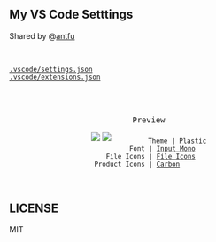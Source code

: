 ## My VS Code Setttings

Shared by @[antfu](https://github.com/antfu/vscode-settings)

<br>

[`.vscode/settings.json`](./.vscode/settings.json)<br>
[`.vscode/extensions.json`](./.vscode/extensions.json)






<br>
<br>
<p align="center"><samp>Preview</samp></p>

<p align="center">
<img src="https://user-images.githubusercontent.com/11247099/110247185-ed26b380-7fa5-11eb-8fce-6c224bb6ef26.png">
<img src="https://user-images.githubusercontent.com/11247099/110247187-f1eb6780-7fa5-11eb-9258-620309e20961.png">
<sub><samp>&nbsp;&nbsp;&nbsp;&nbsp;&nbsp;&nbsp;&nbsp;&nbsp;&nbsp;Theme | <a href="https://github.com/antfu/vscode-theme-vitesse">Plastic</a><br>
&nbsp;&nbsp;&nbsp;&nbsp;&nbsp;&nbsp;&nbsp;Font | <a href="http://input.fontbureau.com/">Input Mono</a><br>
&nbsp;File Icons | <a href="https://marketplace.visualstudio.com/items?itemName=file-icons.file-icons">File Icons</a><br>
Product Icons | <a href="https://github.com/antfu/vscode-icons-carbon">Carbon</a>&nbsp;&nbsp;&nbsp;&nbsp;&nbsp;&nbsp;</samp></sub>
</p>

<br>

## LICENSE

MIT
